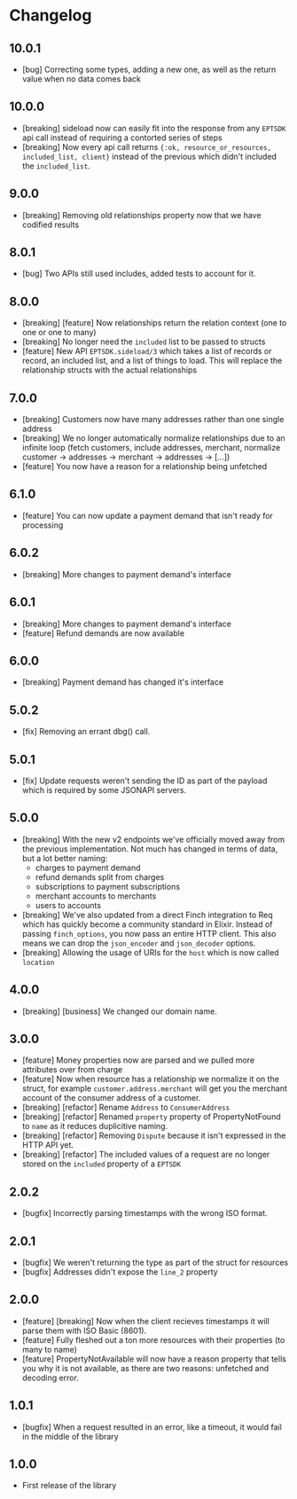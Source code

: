 # Changelog

## 10.0.1

- [bug] Correcting some types, adding a new one, as well as the return value when no data comes back

## 10.0.0

- [breaking] sideload now can easily fit into the response from any `EPTSDK` api call instead of requiring a contorted series of steps
- [breaking] Now every api call returns `{:ok, resource_or_resources, included_list, client}` instead of the previous which didn't included the `included_list`.

## 9.0.0

- [breaking] Removing old relationships property now that we have codified results

## 8.0.1

- [bug] Two APIs still used includes, added tests to account for it.

## 8.0.0

- [breaking] [feature] Now relationships return the relation context (one to one or one to many)
- [breaking] No longer need the `included` list to be passed to structs
- [feature] New API `EPTSDK.sideload/3` which takes a list of records or record, an included list, and a list of things to load. This will replace the relationship structs with the actual relationships

## 7.0.0

- [breaking] Customers now have many addresses rather than one single address
- [breaking] We no longer automatically normalize relationships due to an infinite loop (fetch customers, include addresses, merchant, normalize customer -> addresses -> merchant -> addresses -> [...])
- [feature] You now have a reason for a relationship being unfetched

## 6.1.0

- [feature] You can now update a payment demand that isn't ready for processing

## 6.0.2

- [breaking] More changes to payment demand's interface

## 6.0.1

- [breaking] More changes to payment demand's interface
- [feature] Refund demands are now available

## 6.0.0

- [breaking] Payment demand has changed it's interface

## 5.0.2

- [fix] Removing an errant dbg() call.

## 5.0.1

- [fix] Update requests weren't sending the ID as part of the payload which is required by some JSONAPI servers.

## 5.0.0

- [breaking] With the new v2 endpoints we've officially moved away from the previous implementation. Not much has changed in terms of data, but a lot better naming:
  - charges to payment demand
  - refund demands split from charges
  - subscriptions to payment subscriptions
  - merchant accounts to merchants
  - users to accounts
- [breaking] We've also updated from a direct Finch integration to Req which has quickly become a community standard in Elixir. Instead of passing `finch_options`, you now pass an entire HTTP client. This also means we can drop the `json_encoder` and `json_decoder` options.
- [breaking] Allowing the usage of URIs for the `host` which is now called `location`

## 4.0.0

- [breaking] [business] We changed our domain name.

## 3.0.0

- [feature] Money properties now are parsed and we pulled more attributes over from charge
- [feature] Now when resource has a relationship we normalize it on the struct, for example `customer.address.merchant` will get you the merchant account of the consumer address of a customer.
- [breaking] [refactor] Rename `Address` to `ConsumerAddress`
- [breaking] [refactor] Renamed `property` property of PropertyNotFound to `name` as it reduces duplicitive naming.
- [breaking] [refactor] Removing `Dispute` because it isn't expressed in the HTTP API yet.
- [breaking] [refactor] The included values of a request are no longer stored on the `included` property of a `EPTSDK`

## 2.0.2

- [bugfix] Incorrectly parsing timestamps with the wrong ISO format.

## 2.0.1

- [bugfix] We weren't returning the type as part of the struct for resources
- [bugfix] Addresses didn't expose the `line_2` property

## 2.0.0

- [feature] [breaking] Now when the client recieves timestamps it will parse them with ISO Basic (8601).
- [feature] Fully fleshed out a ton more resources with their properties (to many to name)
- [feature] PropertyNotAvailable will now have a reason property that tells you why it is not available, as there are two reasons: unfetched and decoding error.

## 1.0.1

- [bugfix] When a request resulted in an error, like a timeout, it would fail in the middle of the library

## 1.0.0

- First release of the library
